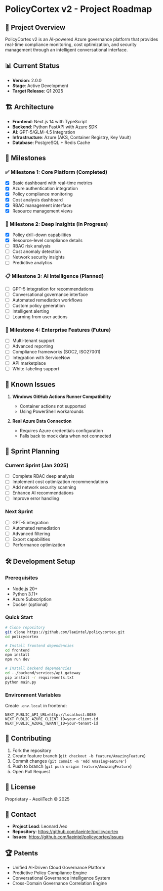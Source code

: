 # PolicyCortex v2 - Project Roadmap

## 🎯 Project Overview
PolicyCortex v2 is an AI-powered Azure governance platform that provides real-time compliance monitoring, cost optimization, and security management through an intelligent conversational interface.

## 📊 Current Status
- **Version**: 2.0.0
- **Stage**: Active Development
- **Target Release**: Q1 2025

## 🏗️ Architecture
- **Frontend**: Next.js 14 with TypeScript
- **Backend**: Python FastAPI with Azure SDK
- **AI**: GPT-5/GLM-4.5 Integration
- **Infrastructure**: Azure (AKS, Container Registry, Key Vault)
- **Database**: PostgreSQL + Redis Cache

## 📅 Milestones

### ✅ Milestone 1: Core Platform (Completed)
- [x] Basic dashboard with real-time metrics
- [x] Azure authentication integration
- [x] Policy compliance monitoring
- [x] Cost analysis dashboard
- [x] RBAC management interface
- [x] Resource management views

### 🚧 Milestone 2: Deep Insights (In Progress)
- [x] Policy drill-down capabilities
- [x] Resource-level compliance details
- [ ] RBAC risk analysis
- [ ] Cost anomaly detection
- [ ] Network security insights
- [ ] Predictive analytics

### 📋 Milestone 3: AI Intelligence (Planned)
- [ ] GPT-5 integration for recommendations
- [ ] Conversational governance interface
- [ ] Automated remediation workflows
- [ ] Custom policy generation
- [ ] Intelligent alerting
- [ ] Learning from user actions

### 🚀 Milestone 4: Enterprise Features (Future)
- [ ] Multi-tenant support
- [ ] Advanced reporting
- [ ] Compliance frameworks (SOC2, ISO27001)
- [ ] Integration with ServiceNow
- [ ] API marketplace
- [ ] White-labeling support

## 🐛 Known Issues
1. **Windows GitHub Actions Runner Compatibility**
   - Container actions not supported
   - Using PowerShell workarounds

2. **Real Azure Data Connection**
   - Requires Azure credentials configuration
   - Falls back to mock data when not connected

## 🎯 Sprint Planning

### Current Sprint (Jan 2025)
- [ ] Complete RBAC deep analysis
- [ ] Implement cost optimization recommendations
- [ ] Add network security scanning
- [ ] Enhance AI recommendations
- [ ] Improve error handling

### Next Sprint
- [ ] GPT-5 integration
- [ ] Automated remediation
- [ ] Advanced filtering
- [ ] Export capabilities
- [ ] Performance optimization

## 🛠️ Development Setup

### Prerequisites
- Node.js 20+
- Python 3.11+
- Azure Subscription
- Docker (optional)

### Quick Start
```bash
# Clone repository
git clone https://github.com/laeintel/policycortex.git
cd policycortex

# Install frontend dependencies
cd frontend
npm install
npm run dev

# Install backend dependencies
cd ../backend/services/api_gateway
pip install -r requirements.txt
python main.py
```

### Environment Variables
Create `.env.local` in frontend:
```
NEXT_PUBLIC_API_URL=http://localhost:8080
NEXT_PUBLIC_AZURE_CLIENT_ID=your-client-id
NEXT_PUBLIC_AZURE_TENANT_ID=your-tenant-id
```

## 📝 Contributing
1. Fork the repository
2. Create feature branch (`git checkout -b feature/AmazingFeature`)
3. Commit changes (`git commit -m 'Add AmazingFeature'`)
4. Push to branch (`git push origin feature/AmazingFeature`)
5. Open Pull Request

## 📄 License
Proprietary - AeoliTech © 2025

## 📧 Contact
- **Project Lead**: Leonard Aeo
- **Repository**: https://github.com/laeintel/policycortex
- **Issues**: https://github.com/laeintel/policycortex/issues

## 🏆 Patents
- Unified AI-Driven Cloud Governance Platform
- Predictive Policy Compliance Engine
- Conversational Governance Intelligence System
- Cross-Domain Governance Correlation Engine